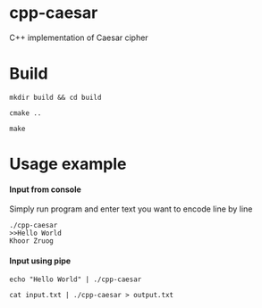 # cpp-caesar
C++ implementation of Caesar cipher

# Build
```
mkdir build && cd build
```
```
cmake .. 
```
```
make
```

# Usage example
#### Input from console
Simply run program and enter text you want to encode line by line
```
./cpp-caesar
>>Hello World
Khoor Zruog
```
#### Input using pipe
```
echo "Hello World" | ./cpp-caesar 
```
```
cat input.txt | ./cpp-caesar > output.txt
```
